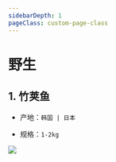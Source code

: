 ```yaml
---
sidebarDepth: 1
pageClass: custom-page-class
---
```

# 野生

## 1. 竹荚鱼
- 产地：`韩国 | 日本`</p>
- 规格：`1-2kg` </p>
<div class="imgb" >
 <img  src="https://yuhuawebsite.oss-cn-hongkong.aliyuncs.com/P-F-%E7%AB%B9%E8%8D%9A%E9%B1%BC.jpg"></p>
</div>